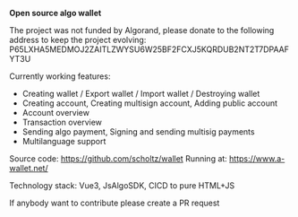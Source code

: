 **Open source algo wallet**

The project was not funded by Algorand, please donate to the following address to keep the project evolving: P65LXHA5MEDMOJ2ZAITLZWYSU6W25BF2FCXJ5KQRDUB2NT2T7DPAAFYT3U 

Currently working features:
- Creating wallet / Export wallet / Import wallet / Destroying wallet
- Creating account, Creating multisign account, Adding public account
- Account overview
- Transaction overview
- Sending algo payment, Signing and sending multisig payments
- Multilanguage support

Source code: https://github.com/scholtz/wallet
Running at: https://www.a-wallet.net/

Technology stack: Vue3, JsAlgoSDK, CICD to pure HTML+JS

If anybody want to contribute please create a PR request
